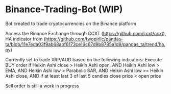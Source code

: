 # Binance-Trading-Bot (WIP)
Bot created to trade cryptocurrencies on the Binance platform

Access the Binance Exchange through CCXT (https://github.com/ccxt/ccxt), 
HA indicator from (https://github.com/twopirllc/pandas-ta/blob/11e7eda03f9ab68abf6173ce16c67d9b8785a1d9/pandas_ta/trend/ha.py)

Currently set to trade XRP/AUD based on the following indicators:
Execute BUY order if Heikin Ashi close > Heikin Ashi open, 
AND Heikin Ashi low > EMA, 
AND Heikin Ashi low > Parabolic SAR, 
AND Heikin Ashi low >= Heikin Ashi close, 
AND if at least last 3 of last 5 candles close price < open price

Sell order is still a work in progress
